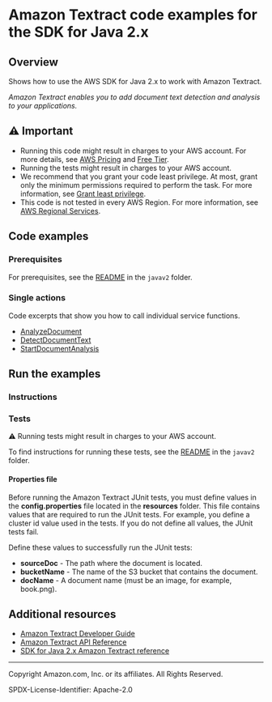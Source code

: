 # Amazon Textract code examples for the SDK for Java 2.x

## Overview

Shows how to use the AWS SDK for Java 2.x to work with Amazon Textract.

<!--custom.overview.start-->
<!--custom.overview.end-->

_Amazon Textract enables you to add document text detection and analysis to your applications._

## ⚠ Important

* Running this code might result in charges to your AWS account. For more details, see [AWS Pricing](https://aws.amazon.com/pricing/) and [Free Tier](https://aws.amazon.com/free/).
* Running the tests might result in charges to your AWS account.
* We recommend that you grant your code least privilege. At most, grant only the minimum permissions required to perform the task. For more information, see [Grant least privilege](https://docs.aws.amazon.com/IAM/latest/UserGuide/best-practices.html#grant-least-privilege).
* This code is not tested in every AWS Region. For more information, see [AWS Regional Services](https://aws.amazon.com/about-aws/global-infrastructure/regional-product-services).

<!--custom.important.start-->
<!--custom.important.end-->

## Code examples

### Prerequisites

For prerequisites, see the [README](../../README.md#Prerequisites) in the `javav2` folder.


<!--custom.prerequisites.start-->
<!--custom.prerequisites.end-->

### Single actions

Code excerpts that show you how to call individual service functions.

- [AnalyzeDocument](src/main/java/com/example/textract/AnalyzeDocument.java#L6)
- [DetectDocumentText](src/main/java/com/example/textract/DetectDocumentText.java#L6)
- [StartDocumentAnalysis](src/main/java/com/example/textract/StartDocumentAnalysis.java#L6)


<!--custom.examples.start-->
<!--custom.examples.end-->

## Run the examples

### Instructions


<!--custom.instructions.start-->
<!--custom.instructions.end-->



### Tests

⚠ Running tests might result in charges to your AWS account.


To find instructions for running these tests, see the [README](../../README.md#Tests)
in the `javav2` folder.



<!--custom.tests.start-->

#### Properties file

Before running the Amazon Textract JUnit tests, you must define values in the **config.properties** file located in the **resources** folder. This file contains values that are required to run the JUnit tests. For example, you define a cluster id value used in the tests. If you do not define all values, the JUnit tests fail.

Define these values to successfully run the JUnit tests:

- **sourceDoc** - The path where the document is located.
- **bucketName** - The name of the S3 bucket that contains the document.
- **docName** - A document name (must be an image, for example, book.png).
<!--custom.tests.end-->

## Additional resources

- [Amazon Textract Developer Guide](https://docs.aws.amazon.com/textract/latest/dg/what-is.html)
- [Amazon Textract API Reference](https://docs.aws.amazon.com/textract/latest/dg/API_Reference.html)
- [SDK for Java 2.x Amazon Textract reference](https://sdk.amazonaws.com/java/api/latest/software/amazon/awssdk/services/textract/package-summary.html)

<!--custom.resources.start-->
<!--custom.resources.end-->

---

Copyright Amazon.com, Inc. or its affiliates. All Rights Reserved.

SPDX-License-Identifier: Apache-2.0